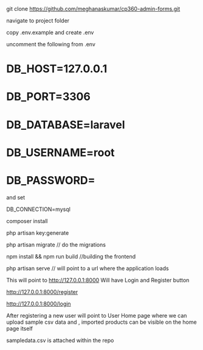 git clone https://github.com/meghanaskumar/cp360-admin-forms.git

navigate to  project folder

copy .env.example and create .env

uncomment the following from .env

# DB_HOST=127.0.0.1
# DB_PORT=3306
# DB_DATABASE=laravel
# DB_USERNAME=root
# DB_PASSWORD=

and set

DB_CONNECTION=mysql

composer install

php artisan key:generate

php artisan migrate // do the migrations

npm install && npm run build //building the frontend

php artisan serve // will point to a url where the application loads

This will point to http://127.0.0.1:8000 Will have Login and Register button

http://127.0.0.1:8000/register

http://127.0.0.1:8000/login

After registering a new user will point to User Home page where we can upload sample csv data and , imported products can be visible on the home page itself

sampledata.csv is attached within the repo

